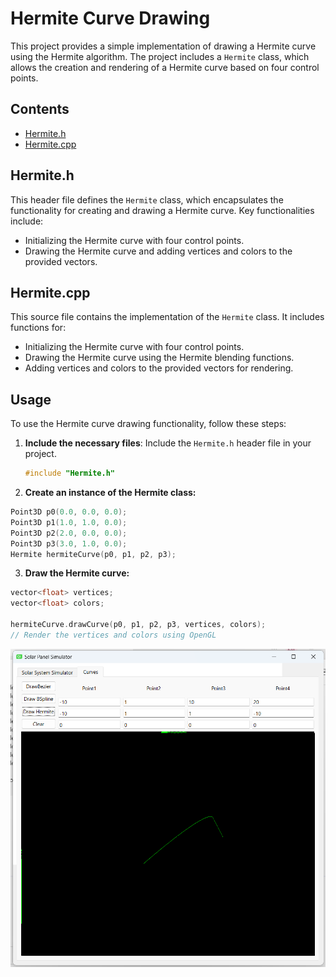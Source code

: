 # Hermite Curve Drawing

This project provides a simple implementation of drawing a Hermite curve using the Hermite algorithm. The project includes a `Hermite` class, which allows the creation and rendering of a Hermite curve based on four control points.

## Contents

- [Hermite.h](#hermiteh)
- [Hermite.cpp](#hermitecpp)

## Hermite.h

This header file defines the `Hermite` class, which encapsulates the functionality for creating and drawing a Hermite curve. Key functionalities include:

- Initializing the Hermite curve with four control points.
- Drawing the Hermite curve and adding vertices and colors to the provided vectors.

## Hermite.cpp

This source file contains the implementation of the `Hermite` class. It includes functions for:

- Initializing the Hermite curve with four control points.
- Drawing the Hermite curve using the Hermite blending functions.
- Adding vertices and colors to the provided vectors for rendering.

## Usage

To use the Hermite curve drawing functionality, follow these steps:

1. **Include the necessary files**: Include the `Hermite.h` header file in your project.

   ```cpp
   #include "Hermite.h"
   ```
2. **Create an instance of the Hermite class:**
```cpp
Point3D p0(0.0, 0.0, 0.0);
Point3D p1(1.0, 1.0, 0.0);
Point3D p2(2.0, 0.0, 0.0);
Point3D p3(3.0, 1.0, 0.0);
Hermite hermiteCurve(p0, p1, p2, p3);
```
3. **Draw the Hermite curve:**
```cpp
vector<float> vertices;
vector<float> colors;

hermiteCurve.drawCurve(p0, p1, p2, p3, vertices, colors);
// Render the vertices and colors using OpenGL
```
![Hermite](../drawHermite.png)
